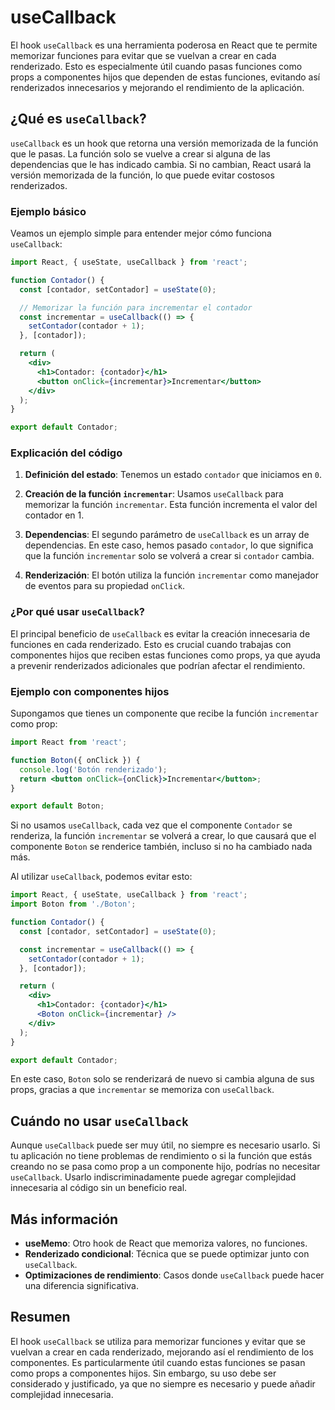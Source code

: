 # useCallback

El hook `useCallback` es una herramienta poderosa en React que te permite memorizar funciones para evitar que se vuelvan a crear en cada renderizado. Esto es especialmente útil cuando pasas funciones como props a componentes hijos que dependen de estas funciones, evitando así renderizados innecesarios y mejorando el rendimiento de la aplicación.

## ¿Qué es `useCallback`?

`useCallback` es un hook que retorna una versión memorizada de la función que le pasas. La función solo se vuelve a crear si alguna de las dependencias que le has indicado cambia. Si no cambian, React usará la versión memorizada de la función, lo que puede evitar costosos renderizados.

### Ejemplo básico

Veamos un ejemplo simple para entender mejor cómo funciona `useCallback`:

```jsx
import React, { useState, useCallback } from 'react';

function Contador() {
  const [contador, setContador] = useState(0);

  // Memorizar la función para incrementar el contador
  const incrementar = useCallback(() => {
    setContador(contador + 1);
  }, [contador]);

  return (
    <div>
      <h1>Contador: {contador}</h1>
      <button onClick={incrementar}>Incrementar</button>
    </div>
  );
}

export default Contador;
```

### Explicación del código

1. **Definición del estado**: Tenemos un estado `contador` que iniciamos en `0`.

2. **Creación de la función `incrementar`**: Usamos `useCallback` para memorizar la función `incrementar`. Esta función incrementa el valor del contador en 1.

3. **Dependencias**: El segundo parámetro de `useCallback` es un array de dependencias. En este caso, hemos pasado `contador`, lo que significa que la función `incrementar` solo se volverá a crear si `contador` cambia.

4. **Renderización**: El botón utiliza la función `incrementar` como manejador de eventos para su propiedad `onClick`.

### ¿Por qué usar `useCallback`?

El principal beneficio de `useCallback` es evitar la creación innecesaria de funciones en cada renderizado. Esto es crucial cuando trabajas con componentes hijos que reciben estas funciones como props, ya que ayuda a prevenir renderizados adicionales que podrían afectar el rendimiento.

### Ejemplo con componentes hijos

Supongamos que tienes un componente que recibe la función `incrementar` como prop:

```jsx
import React from 'react';

function Boton({ onClick }) {
  console.log('Botón renderizado');
  return <button onClick={onClick}>Incrementar</button>;
}

export default Boton;
```

Si no usamos `useCallback`, cada vez que el componente `Contador` se renderiza, la función `incrementar` se volverá a crear, lo que causará que el componente `Boton` se renderice también, incluso si no ha cambiado nada más.

Al utilizar `useCallback`, podemos evitar esto:

```jsx
import React, { useState, useCallback } from 'react';
import Boton from './Boton';

function Contador() {
  const [contador, setContador] = useState(0);

  const incrementar = useCallback(() => {
    setContador(contador + 1);
  }, [contador]);

  return (
    <div>
      <h1>Contador: {contador}</h1>
      <Boton onClick={incrementar} />
    </div>
  );
}

export default Contador;
```

En este caso, `Boton` solo se renderizará de nuevo si cambia alguna de sus props, gracias a que `incrementar` se memoriza con `useCallback`.

## Cuándo no usar `useCallback`

Aunque `useCallback` puede ser muy útil, no siempre es necesario usarlo. Si tu aplicación no tiene problemas de rendimiento o si la función que estás creando no se pasa como prop a un componente hijo, podrías no necesitar `useCallback`. Usarlo indiscriminadamente puede agregar complejidad innecesaria al código sin un beneficio real.

## Más información

- **useMemo**: Otro hook de React que memoriza valores, no funciones.
- **Renderizado condicional**: Técnica que se puede optimizar junto con `useCallback`.
- **Optimizaciones de rendimiento**: Casos donde `useCallback` puede hacer una diferencia significativa.

## Resumen

El hook `useCallback` se utiliza para memorizar funciones y evitar que se vuelvan a crear en cada renderizado, mejorando así el rendimiento de los componentes. Es particularmente útil cuando estas funciones se pasan como props a componentes hijos. Sin embargo, su uso debe ser considerado y justificado, ya que no siempre es necesario y puede añadir complejidad innecesaria.